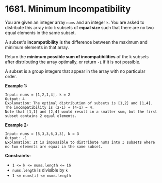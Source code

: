 # 1681. Minimum Incompatibility

You are given an integer array `nums` and an integer `k`. You are asked to distribute this array into `k` subsets of **equal size** such that there are no two equal elements in the same subset.

A subset's **incompatibility** is the difference between the maximum and minimum elements in that array.

Return the **minimum possible sum of incompatibilities** of the k subsets after distributing the array optimally, or return `-1` if it is not possible.

A subset is a group integers that appear in the array with no particular order.

**Example 1:**
```
Input: nums = [1,2,1,4], k = 2
Output: 4
Explanation: The optimal distribution of subsets is [1,2] and [1,4].
The incompatibility is (2-1) + (4-1) = 4.
Note that [1,1] and [2,4] would result in a smaller sum, but the first subset contains 2 equal elements.
```

**Example 2:**
```
Input: nums = [5,3,3,6,3,3], k = 3
Output: -1
Explanation: It is impossible to distribute nums into 3 subsets where no two elements are equal in the same subset.
```

**Constraints:**
- `1 <= k <= nums.length <= 16`
- `nums.length` is divisible by `k`
- `1 <= nums[i] <= nums.length`

